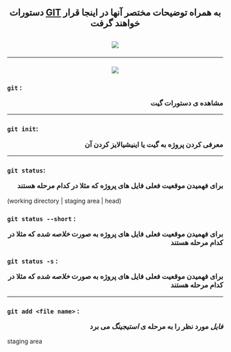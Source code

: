 <h2 align="center">
  دستورات <a href="https://git-scm.com/doc">GIT</a> به همراه توضیحات مختصر آنها در اینجا قرار خواهند گرفت
<h2>

<div align="center">
  <img src="https://github.com/ahmad-mirzaei/git-commands-and-explanations/blob/2100aca18de101af32ed35f314d8c462dfd8dd29/git-logo-gif.gif">
</div>

---

<div align="center">
  <img src="https://github.com/ahmad-mirzaei/git-commands-and-explanations/blob/ae35ec9426f4bb320eefac7d94961e33acc729ff/red-line.gif">
</div>

### `git` : <p align="right">مشاهده ی دستورات گیت</p>
<hr>

### `git init`:  <p align="right">معرفی کردن پروژه به گیت یا اینیشیالایز کردن آن</p>
<hr>

### `git status`:   <p align="right">برای فهمیدن موقعیت فعلی فایل های پروژه که مثلا در کدام مرحله هستند</p>
<p>(working directory | staging area | head)</p>

### `git status --short` : <p align="right">برای فهمیدن موقعیت فعلی فایل های پروژه به صورت ***خلاصه شده*** که مثلا در کدام مرحله هستند</p>

### `git status -s` : <p align="right">برای فهمیدن موقعیت فعلی فایل های پروژه به صورت ***خلاصه شده*** که مثلا در کدام مرحله هستند</p>
<hr>

### `git add <file name>` : <p align="right">***فایل*** مورد نظر را به مرحله ی ***استیجینگ*** می برد</p>
<p>staging area</p>




<!-- <p align="right"></p> -->